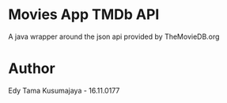 # Movies App TMDb API
A java wrapper around the json api provided by TheMovieDB.org
# Author
Edy Tama Kusumajaya - 16.11.0177
